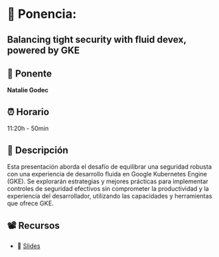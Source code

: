 # 📌 Ponencia:
## Balancing tight security with fluid devex, powered by GKE

## 👤 Ponente
**Natalie Godec**

## ⏰ Horario
11:20h - 50min

## 📄 Descripción
Esta presentación aborda el desafío de equilibrar una seguridad robusta con una experiencia de desarrollo fluida en Google Kubernetes Engine (GKE). Se explorarán estrategias y mejores prácticas para implementar controles de seguridad efectivos sin comprometer la productividad y la experiencia del desarrollador, utilizando las capacidades y herramientas que ofrece GKE.

## 📽 Recursos
- 🎤 [Slides](https://docs.google.com/presentation/d/11KssJEK_6SXLie6Nk9pyJclqGXql-C0MFftql8KU5Z4/edit#slide=id.g2ea031722cb_0_0)

